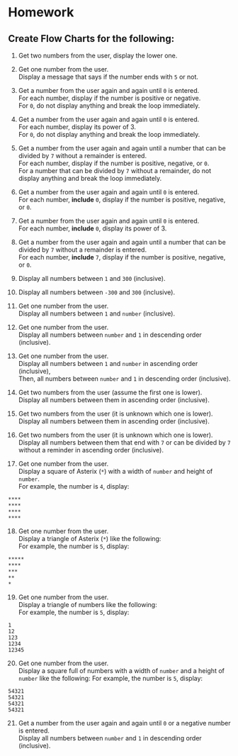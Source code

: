 # Homework

## Create Flow Charts for the following:

1. Get two numbers from the user, display the lower one.  

2. Get one number from the user.  
Display a message that says if the number ends with `5` or not.  

3. Get a number from the user again and again until `0` is entered.  
For each number, display if the number is positive or negative.  
For `0`, do not display anything and break the loop immediately.

4. Get a number from the user again and again until `0` is entered.  
For each number, display its power of 3.  
For `0`, do not display anything and break the loop immediately.

5. Get a number from the user again and again until a number that can be divided by `7` without a remainder is entered.    
For each number, display if the number is positive, negative, or `0`.   
For a number that can be divided by `7` without a remainder, do not display anything and break the loop immediately.  

6. Get a number from the user again and again until `0` is entered.  
For each number, **include** `0`, display if the number is positive, negative, or `0`.

7. Get a number from the user again and again until `0` is entered.  
For each number, **include** `0`, display its power of 3.

8. Get a number from the user again and again until a number that can be divided by `7` without a remainder is entered.    
For each number, **include** `7`, display if the number is positive, negative, or `0`.  

9. Display all numbers between `1` and `300` (inclusive).  

10. Display all numbers between `-300` and `300` (inclusive).

11. Get one number from the user.  
Display all numbers between `1` and `number` (inclusive).

12. Get one number from the user.  
Display all numbers between `number` and `1` in descending order (inclusive).

13. Get one number from the user.  
Display all numbers between `1` and `number` in ascending order (inclusive),  
Then, all numbers between `number` and `1` in descending order (inclusive).

14. Get two numbers from the user (assume the first one is lower).  
Display all numbers between them in ascending order (inclusive).

15. Get two numbers from the user (it is unknown which one is lower).  
Display all numbers between them in ascending order (inclusive).

16. Get two numbers from the user (it is unknown which one is lower).  
Display all numbers between them that end with `7` or can be divided by `7` without a reminder in ascending order (inclusive).  

17. Get one number from the user.  
Display a square of Asterix (`*`) with a width of `number` and height of `number`.  
For example, the number is `4`, display:  
```
****
****
****
****
```

18. Get one number from the user.  
Display a triangle of Asterix (`*`) like the following:  
For example, the number is `5`, display:  
```
*****
****
***
**
*
```  

19. Get one number from the user.  
Display a triangle of numbers like the following:  
For example, the number is `5`, display:  
```
1
12
123
1234
12345
```

20. Get one number from the user.  
Display a square full of numbers with a width of `number` and  a height of `number` like the following:
For example, the number is `5`, display: 
```
54321
54321
54321
54321
```  

21. Get a number from the user again and again until `0` or a negative number is entered.  
Display all numbers between `number` and `1` in descending order (inclusive).  